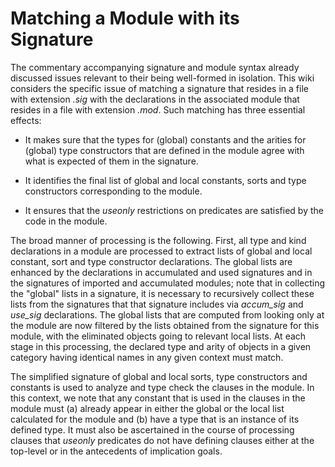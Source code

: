 # Matching a Module with its Signature #

The commentary accompanying signature and module syntax already discussed issues relevant to their being well-formed in isolation. This wiki considers the specific issue of matching a signature that resides in a file with extension _.sig_ with the declarations in the associated module that resides in a file with extension _.mod_. Such matching has three essential effects:

  * It makes sure that the types for (global) constants and the arities for (global) type constructors that are defined in the module agree with what is expected of them in the signature.

  * It identifies the final list of global and local constants, sorts and type constructors corresponding to the module.

  * It ensures that the _useonly_ restrictions on predicates are satisfied by the code in the module.

The broad manner of processing is the following. First, all type and kind declarations in a module are processed to extract lists of global and local constant, sort and type constructor declarations. The global lists are enhanced by the declarations in accumulated and used signatures and in the signatures of imported and accumulated modules; note that in collecting the "global" lists in a signature, it is necessary to recursively collect these lists from the signatures that that signature includes via _accum\_sig_ and _use\_sig_ declarations. The global lists that are computed from looking only at the module are now filtered by the lists obtained from the signature for this module, with the eliminated objects going to relevant local lists. At each stage in this processing, the declared type and arity of objects in a given category having identical names in any given context must match.

The simplified signature of global and local sorts, type constructors and constants is used to analyze and type check the clauses in the module. In this context, we note that any constant that is used in the clauses in the module must (a) already appear in either the global or the local list calculated for the module and (b) have a type that is an instance of its defined type. It must also be ascertained in the course of processing clauses that _useonly_ predicates do not have defining clauses either at the top-level or in the antecedents of implication goals.